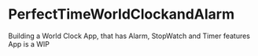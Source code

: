 # PerfectTimeWorldClockandAlarm
Building a World Clock App, that has Alarm, StopWatch and Timer features
App is a WIP
